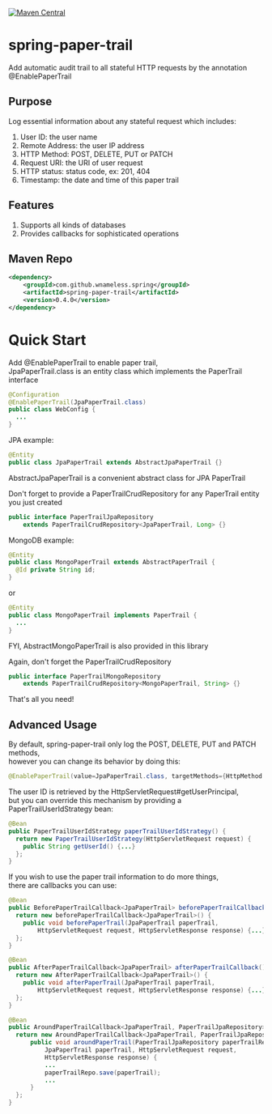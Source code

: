 [![Maven Central](https://maven-badges.herokuapp.com/maven-central/com.github.wnameless.spring/spring-paper-trail/badge.svg)](https://maven-badges.herokuapp.com/maven-central/com.github.wnameless.spring/spring-paper-trail)

spring-paper-trail
=============
Add automatic audit trail to all stateful HTTP requests by the annotation @EnablePaperTrail

## Purpose
Log essential information about any stateful request which includes:

1. User ID: the user name<br/>
2. Remote Address: the user IP address<br/>
3. HTTP Method: POST, DELETE, PUT or PATCH<br/>
4. Request URI: the URI of user request<br/>
5. HTTP status: status code, ex: 201, 404<br/>
6. Timestamp: the date and time of this paper trail

## Features
1. Supports all kinds of databases
2. Provides callbacks for sophisticated operations

## Maven Repo
```xml
<dependency>
	<groupId>com.github.wnameless.spring</groupId>
	<artifactId>spring-paper-trail</artifactId>
	<version>0.4.0</version>
</dependency>
```


# Quick Start

Add @EnablePaperTrail to enable paper trail,<br/>
JpaPaperTrail.class is an entity class which implements the PaperTrail interface
```java
@Configuration
@EnablePaperTrail(JpaPaperTrail.class)
public class WebConfig {
  ...
}
```

JPA example:
```java
@Entity
public class JpaPaperTrail extends AbstractJpaPaperTrail {}
```
AbstractJpaPaperTrail is a convenient abstract class for JPA PaperTrail

Don't forget to provide a PaperTrailCrudRepository for any PaperTrail entity you just created
```java
public interface PaperTrailJpaRepository
    extends PaperTrailCrudRepository<JpaPaperTrail, Long> {}
```

MongoDB example:
```java
@Entity
public class MongoPaperTrail extends AbstractPaperTrail {
  @Id private String id;
}
```
or
```java
@Entity
public class MongoPaperTrail implements PaperTrail {
  ...
}
```
FYI, AbstractMongoPaperTrail is also provided in this library

Again, don't forget the PaperTrailCrudRepository
```java
public interface PaperTrailMongoRepository
    extends PaperTrailCrudRepository<MongoPaperTrail, String> {}
```

That's all you need!

## Advanced Usage
By default, spring-paper-trail only log the POST, DELETE, PUT and PATCH methods,<br/>
however you can change its behavior by doing this:
```java
@EnablePaperTrail(value=JpaPaperTrail.class, targetMethods={HttpMethod.GET, HttpMethod.POST})
```

The user ID is retrieved by the HttpServletRequest#getUserPrincipal,<br/>
but you can override this mechanism by providing a PaperTrailUserIdStrategy bean:
```java
@Bean
public PaperTrailUserIdStrategy paperTrailUserIdStrategy() {
  return new PaperTrailUserIdStrategy(HttpServletRequest request) {
    public String getUserId() {...}
  };
}
```

If you wish to use the paper trail information to do more things,<br/>
there are callbacks you can use:
```java
@Bean
public BeforePaperTrailCallback<JpaPaperTrail> beforePaperTrailCallback() {
  return new beforePaperTrailCallback<JpaPaperTrail>() {
    public void beforePaperTrail(JpaPaperTrail paperTrail,
        HttpServletRequest request, HttpServletResponse response) {...}
  };
}

@Bean
public AfterPaperTrailCallback<JpaPaperTrail> afterPaperTrailCallback() {
  return new AfterPaperTrailCallback<JpaPaperTrail>() {
    public void afterPaperTrail(JpaPaperTrail paperTrail,
        HttpServletRequest request, HttpServletResponse response) {...}
  };
}

@Bean
public AroundPaperTrailCallback<JpaPaperTrail, PaperTrailJpaRepository> aroundTrailCallback() {
  return new AroundPaperTrailCallback<JpaPaperTrail, PaperTrailJpaRepository>() {
      public void aroundPaperTrail(PaperTrailJpaRepository paperTrailRepo,
          JpaPaperTrail paperTrail, HttpServletRequest request,
          HttpServletResponse response) {
          ...
          paperTrailRepo.save(paperTrail);
          ...
      }
  };
}
```
